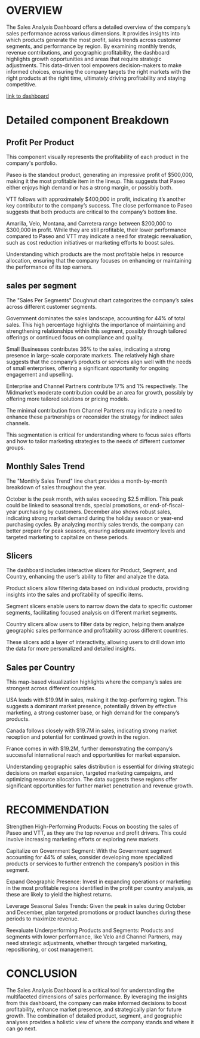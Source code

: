 # OVERVIEW

The Sales Analysis Dashboard offers a detailed overview of the company’s sales performance across various dimensions. It provides insights into which products generate the most profit, sales trends across customer segments, and performance by region. By examining monthly trends, revenue contributions, and geographic profitability, the dashboard highlights growth opportunities and areas that require strategic adjustments. This data-driven tool empowers decision-makers to make informed choices, ensuring the company targets the right markets with the right products at the right time, ultimately driving profitability and staying competitive.

[link to dashboard](https://app.powerbi.com/links/6NywnLI7KW?ctid=36e917dc-1abe-43f4-b189-f92196a6b4ad&pbi_source=linkShare&bookmarkGuid=dd92ea54-5545-41fe-a86b-a6a0b976889e)

# Detailed component Breakdown
## Profit Per Product
This component visually represents the profitability of each product in the company's portfolio.

Paseo is the standout product, generating an impressive profit of $500,000, making it the most profitable item in the lineup. This suggests that Paseo either enjoys high demand or has a strong margin, or possibly both.

VTT follows with approximately $400,000 in profit, indicating it’s another key contributor to the company’s success. The close performance to Paseo suggests that both products are critical to the company’s bottom line.

Amarilla, Velo, Montana, and Carretera range between $200,000 to $300,000 in profit. While they are still profitable, their lower performance compared to Paseo and VTT may indicate a need for strategic reevaluation, such as cost reduction initiatives or marketing efforts to boost sales.

Understanding which products are the most profitable helps in resource allocation, ensuring that the company focuses on enhancing or maintaining the performance of its top earners.

## sales per segment

The "Sales Per Segments" Doughnut chart categorizes the company’s sales across different customer segments.

Government dominates the sales landscape, accounting for 44% of total sales. This high percentage highlights the importance of maintaining and strengthening relationships within this segment, possibly through tailored offerings or continued focus on compliance and quality.

Small Businesses contributes 36% to the sales, indicating a strong presence in large-scale corporate markets. The relatively high share suggests that the company’s products or services align well with the needs of small enterprises, offering a significant opportunity for ongoing engagement and upselling.

Enterprise and Channel Partners contribute 17% and 1% respectively. The Midmarket’s moderate contribution could be an area for growth, possibly by offering more tailored solutions or pricing models. 

The minimal contribution from Channel Partners may indicate a need to enhance these partnerships or reconsider the strategy for indirect sales channels.

This segmentation is critical for understanding where to focus sales efforts and how to tailor marketing strategies to the needs of different customer groups.

## Monthly Sales Trend
The "Monthly Sales Trend" line chart provides a month-by-month breakdown of sales throughout the year.

October is the peak month, with sales exceeding $2.5 million. This peak could be linked to seasonal trends, special promotions, or end-of-fiscal-year purchasing by customers.
December also shows robust sales, indicating strong market demand during the holiday season or year-end purchasing cycles.
By analyzing monthly sales trends, the company can better prepare for peak seasons, ensuring adequate inventory levels and targeted marketing to capitalize on these periods.

## Slicers
The dashboard includes interactive slicers for Product, Segment, and Country, enhancing the user’s ability to filter and analyze the data.

Product slicers allow filtering data based on individual products, providing insights into the sales and profitability of specific items.

Segment slicers enable users to narrow down the data to specific customer segments, facilitating focused analysis on different market segments.

Country slicers allow users to filter data by region, helping them analyze geographic sales performance and profitability across different countries.

These slicers add a layer of interactivity, allowing users to drill down into the data for more personalized and detailed insights.


## Sales per Country
This map-based visualization highlights where the company’s sales are strongest across different countries.

USA leads with $19.9M in sales, making it the top-performing region. This suggests a dominant market presence, potentially driven by effective marketing, a strong customer base, or high demand for the company’s products.

Canada follows closely with $19.7M in sales, indicating strong market reception and potential for continued growth in the region.

France comes in with $19.2M, further demonstrating the company’s successful international reach and opportunities for market expansion.

Understanding geographic sales distribution is essential for driving strategic decisions on market expansion, targeted marketing campaigns, and optimizing resource allocation. The data suggests these regions offer significant opportunities for further market penetration and revenue growth.


# RECOMMENDATION
Strengthen High-Performing Products:   Focus on boosting the sales of Paseo and VTT, as they are the top revenue and profit drivers. This could involve increasing marketing efforts or exploring new markets.

Capitalize on Government Segment:   With the Government segment accounting for 44% of sales, consider developing more specialized products or services to further entrench the company’s position in this segment.

Expand Geographic Presence:   Invest in expanding operations or marketing in the most profitable regions identified in the profit per country analysis, as these are likely to yield the highest returns.

Leverage Seasonal Sales Trends:   Given the peak in sales during October and December, plan targeted promotions or product launches during these periods to maximize revenue.

Reevaluate Underperforming Products and Segments:   Products and segments with lower performance, like Velo and Channel Partners, may need strategic adjustments, whether through targeted marketing, repositioning, or cost management.

# CONCLUSION
The Sales Analysis Dashboard is a critical tool for understanding the multifaceted dimensions of sales performance. By leveraging the insights from this dashboard, the company can make informed decisions to boost profitability, enhance market presence, and strategically plan for future growth. The combination of detailed product, segment, and geographic analyses provides a holistic view of where the company stands and where it can go next.



